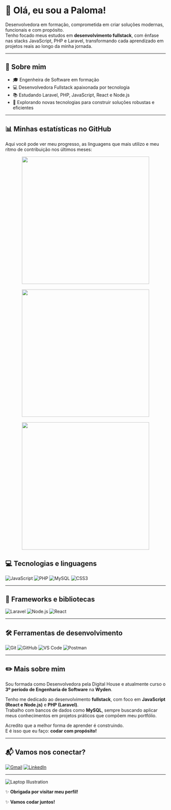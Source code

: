# 💜 Olá, eu sou a Paloma!

Desenvolvedora em formação, comprometida em criar soluções modernas, funcionais e com propósito.  
Tenho focado meus estudos em **desenvolvimento fullstack**, com ênfase nas stacks JavaScript, PHP e Laravel, transformando cada aprendizado em projetos reais ao longo da minha jornada.

---

## 📌 Sobre mim

- 🎓 Engenheira de Software em formação  
- 💻 Desenvolvedora Fullstack apaixonada por tecnologia  
- 📚 Estudando Laravel, PHP, JavaScript, React e Node.js  
- 🚀 Explorando novas tecnologias para construir soluções robustas e eficientes  

---

## 📊 Minhas estatísticas no GitHub

Aqui você pode ver meu progresso, as linguagens que mais utilizo e meu ritmo de contribuição nos últimos meses:

<div align="center">
  <!-- Card de estatísticas -->
  <img src="https://github-readme-stats.vercel.app/api?username=palomafcode&show_icons=true&theme=radical&include_all_commits=true&count_private=true&custom_title=✨%20Estatísticas%20do%20GitHub%20da%20Paloma" width="400px" />
</div>

<br/>

<div align="center">
  <!-- Card de linguagens -->
  <img src="https://github-readme-stats.vercel.app/api/top-langs/?username=palomafcode&layout=compact&langs_count=10&theme=radical&custom_title=Linguagens%20Mais%20Usadas" width="400px" />
</div>

<br/>

<div align="center">
  <!-- Card de streaks -->
  <img src="https://github-readme-streak-stats.herokuapp.com/?user=palomafcode&theme=radical&date_format=M%20j%5B%2C%20Y%5D&custom_title=Contribuições%20Consecutivas" width="400px" />
</div>






## 💻 Tecnologias e linguagens

![JavaScript](https://img.shields.io/badge/JavaScript-F7DF1E?style=for-the-badge&logo=javascript&logoColor=black)
![PHP](https://img.shields.io/badge/PHP-777BB4?style=for-the-badge&logo=php&logoColor=white)
![MySQL](https://img.shields.io/badge/MySQL-4479A1?style=for-the-badge&logo=mysql&logoColor=white)
![CSS3](https://img.shields.io/badge/CSS3-1572B6?style=for-the-badge&logo=css3&logoColor=white)

---

## 🚀 Frameworks e bibliotecas

![Laravel](https://img.shields.io/badge/Laravel-F9322C?style=for-the-badge&logo=laravel&logoColor=white)
![Node.js](https://img.shields.io/badge/Node.js-339933?style=for-the-badge&logo=nodedotjs&logoColor=white)
![React](https://img.shields.io/badge/React-20232A?style=for-the-badge&logo=react&logoColor=61DAFB)

---

## 🛠️ Ferramentas de desenvolvimento

![Git](https://img.shields.io/badge/Git-F05032?style=for-the-badge&logo=git&logoColor=white)
![GitHub](https://img.shields.io/badge/GitHub-181717?style=for-the-badge&logo=github&logoColor=white)
![VS Code](https://img.shields.io/badge/VS%20Code-007ACC?style=for-the-badge&logo=visual-studio-code&logoColor=white)
![Postman](https://img.shields.io/badge/Postman-FF6C37?style=for-the-badge&logo=postman&logoColor=white)

---

## ✏️ Mais sobre mim

Sou formada como Desenvolvedora pela Digital House e atualmente curso o **3º período de Engenharia de Software** na **Wyden**.

Tenho me dedicado ao desenvolvimento **fullstack**, com foco em **JavaScript (React e Node.js)** e **PHP (Laravel)**.  
Trabalho com bancos de dados como **MySQL**, sempre buscando aplicar meus conhecimentos em projetos práticos que compõem meu portfólio.

Acredito que a melhor forma de aprender é construindo.  
E é isso que eu faço: **codar com propósito!**

---

## 📬 Vamos nos conectar?

[![Gmail](https://img.shields.io/badge/Gmail-D14836?style=for-the-badge&logo=gmail&logoColor=white)](mailto:palomavillasboas380@gmail.com)
[![LinkedIn](https://img.shields.io/badge/LinkedIn-0077B5?style=for-the-badge&logo=linkedin&logoColor=white)](https://www.linkedin.com/in/paloma-franco-villas-boas-2382a696/)

---

![Laptop Illustration](https://raw.githubusercontent.com/rahulbanerjee26/githubProfileReadmeGenerator/main/gifs/code.gif)

✨ **Obrigada por visitar meu perfil!**

✨ **Vamos codar juntos!**
